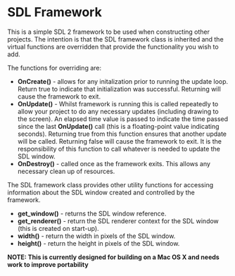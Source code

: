 # SDL Framework

This is a simple SDL 2 framework to be used when constructing other projects. The intention is that the SDL framework class is inherited and the virtual functions are overridden that provide the functionality you wish to add.

The functions for overriding are:
* __OnCreate()__ - allows for any initalization prior to running the update loop. Return true to indicate that initialization was successful. Returning will cause the framework to exit.
* __OnUpdate()__ - Whilst framework is running this is called repeatedly to allow your project to do any necessary updates (including drawing to the screen). An elapsed time value is passed to indicate the time passed since the last __OnUpdate()__ call (this is a floating-point value indicating seconds). Returning true from this function ensures that another update will be called. Returning false will cause the framework to exit. It is the responsibility of this function to call whatever is needed to update the SDL window.
* __OnDestroy()__ - called once as the framework exits. This allows any necessary clean up of resources.

The SDL framework class provides other utility functions for accessing information about the SDL window created and controlled by the framework.

* __get_window()__ - returns the SDL window reference.
* __get_renderer()__ - return the SDL renderer context for the SDL window (this is created on start-up).
* __width()__ - return the width in pixels of the SDL window.
* __height()__ - return the height in pixels of the SDL window.


__NOTE: This is currently designed for building on a Mac OS X and needs work to improve portability__

